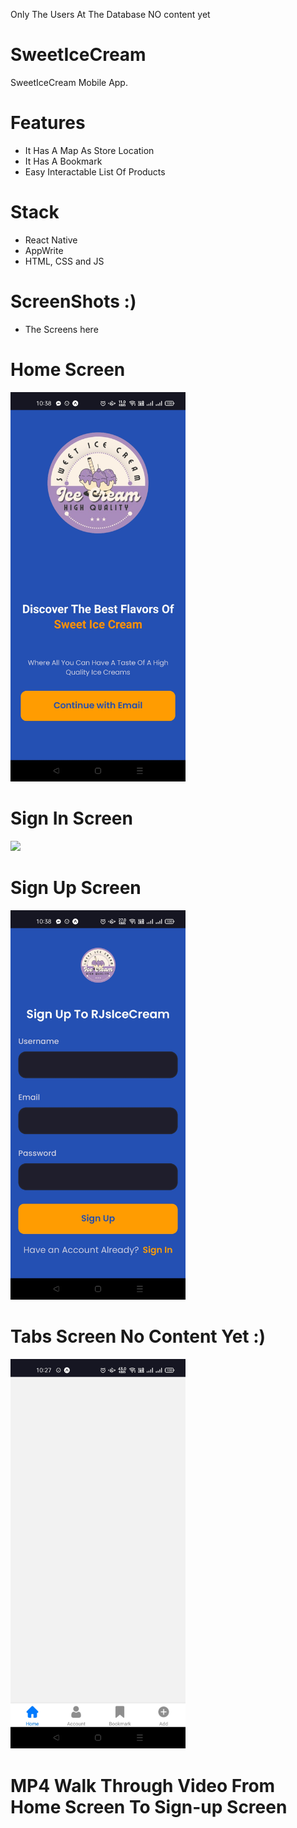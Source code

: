 Only The Users At The Database NO content yet

# SweetIceCream
SweetIceCream Mobile App.

# Features
* It Has A Map As Store Location
* It Has A Bookmark
* Easy Interactable List Of Products


# Stack
* React Native
* AppWrite
* HTML, CSS and JS

# ScreenShots :)
* The Screens here

# Home Screen  
<img src="assets/images/screenshots/home.jpg" width=280>

# Sign In Screen
<img src="assets/images/screenshots/signin.jpg" width=280> 

# Sign Up Screen
<img src="assets/images/screenshots/signup.jpg" width=280> 


# Tabs Screen No Content Yet :)
<img src="assets/images/screenshots/tabs.jpg" width=280>  

# MP4 Walk Through Video From Home Screen To Sign-up Screen











